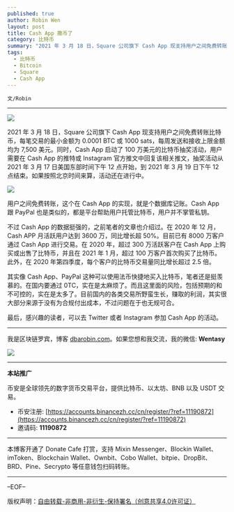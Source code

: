 ```yaml
---
published: true
author: Robin Wen
layout: post
title: Cash App 撒币了
category: 比特币
summary: "2021 年 3 月 18 日，Square 公司旗下 Cash App 现支持用户之间免费转账比特币，每笔交易的最小金额为 0.0001 BTC 或 1000 sats，每周发送和接收上限金额均为 7,500 美元。同时，Cash App 启动了 100 万美元的比特币抽奖活动，用户需要在 Cash App 的推特或 Instagram 官方推文中回复该相关推文，抽奖活动从 2021 年 3 月 17 日美国东部时间下午 12 点开始，到 2021 年 3 月 19 日下午 12 点结束。如果按照北京时间来算，活动还在进行中。"
tags:
  - 比特币
  - Bitcoin
  - Square
  - Cash App
---
```


`文/Robin`

***

![](https://cdn.dbarobin.com/n3dheni.png)

2021 年 3 月 18 日，Square 公司旗下 Cash App 现支持用户之间免费转账比特币，每笔交易的最小金额为 0.0001 BTC 或 1000 sats，每周发送和接收上限金额均为 7,500 美元。同时，Cash App 启动了 100 万美元的比特币抽奖活动，用户需要在 Cash App 的推特或 Instagram 官方推文中回复该相关推文，抽奖活动从 2021 年 3 月 17 日美国东部时间下午 12 点开始，到 2021 年 3 月 19 日下午 12 点结束。如果按照北京时间来算，活动还在进行中。

![](https://cdn.dbarobin.com/butinzn.png)

用户之间免费转账，这个在 Cash App 的实现，就是个数据库记账。Cash App 跟 PayPal 也是类似的，都是平台帮助用户托管比特币，用户并不掌管私钥。

不过 Cash App 的数据挺强的，之前笔者的文章也介绍过。在 2020 年 12 月，Cash APP 月活跃用户达到 3600 万，同比增长超 50%。目前已有 8000 万客户通过 Cash App 进行交易。在 2020 年，超过 300 万活跃客户在 Cash App 上购买或出售了比特币，并且在 2021 年 1 月，超过 100 万客户首次购买了比特币。此外，在 2020 年第四季度，每个客户的比特币交易量同比增长超过 2.5 倍。

其实像 Cash App、PayPal 这种可以使用法币快捷地买入比特币，笔者还是挺羡慕的。在国内要通过 0TC，实在是太麻烦了。而且这里面的风险，包括预期的和不可控的，实在是太多了。目前国内的各类交易所野蛮生长，赚取的利润，其实很大部分来源于没有为合规付出成本，不过问题在于也无规可合。

最后，感兴趣的读者，可以去 Twitter 或者 Instagram 参加 Cash App 的活动。

***

我是区块链罗宾，博客 [dbarobin.com](https://dbarobin.com/)。如果您想和我交流，我的微信: **Wentasy**

![](https://cdn.dbarobin.com/v4yywe2.png)

***

**本站推广**

币安是全球领先的数字货币交易平台，提供比特币、以太坊、BNB 以及 USDT 交易。

* 币安注册: [https://accounts.binancezh.cc/cn/register/?ref=11190872](https://accounts.binancezh.cc/cn/register/?ref=11190872)
* 邀请码: **11190872**

***

本博客开通了 Donate Cafe 打赏，支持 Mixin Messenger、Blockin Wallet、imToken、Blockchain Wallet、Ownbit、Cobo Wallet、bitpie、DropBit、BRD、Pine、Secrypto 等任意钱包扫码转账。

<center>
    <div class="--donate-button"
         data-button-id="f8b9df0d-af9a-460d-8258-d3f435445075"
    ></div>
</center>

***

–EOF–

版权声明：[自由转载-非商用-非衍生-保持署名（创意共享4.0许可证）](http://creativecommons.org/licenses/by-nc-nd/4.0/deed.zh)